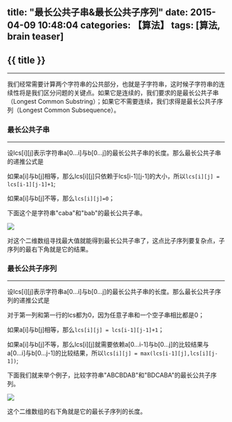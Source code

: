 title: "最长公共子串&最长公共子序列"
date: 2015-04-09 10:48:04
categories: 【算法】
tags: [算法, brain teaser]
---
## {{ title }} ##

---

我们经常需要计算两个字符串的公共部分，也就是子字符串，这时候子字符串的连续性将是我们区分问题的关键点。如果它是连续的，我们要求的是最长公共子串（Longest Common Substring）；如果它不需要连续，我们求得是最长公共子序列（Longest Common Subsequence）。

### 最长公共子串 ###

---

设lcs[i][j]表示字符串a[0...i]与b[0...j]的最长公共子串的长度。那么最长公共子串的递推公式是

如果a[i]与b[j]相等，那么lcs[i][j]只依赖于lcs[i-1][j-1]的大小，所以`lcs[i][j] = lcs[i-1][j-1]+1`;

如果a[i]与b[j]不等，那么`lcs[i][j]=0`；

下面这个是字符串"caba"和"bab"的最长公共子串。

<img src="/img/LongestCommonSubstring.png"  class="img-shadow img-center"/>

对这个二维数组寻找最大值就能得到最长公共子串了，这点比子序列要复杂点，子序列的最右下角就是它的结果。

### 最长公共子序列 ###

---

设lcs[i][j]表示字符串a[0...i]与b[0...j]的最长公共子串的长度。那么最长公共子序列的递推公式是

对于第一列和第一行的lcs都为0，因为任意子串和一个空子串相比都是0；

如果a[i]与b[j]相等，那么`lcs[i][j] = lcs[i-1][j-1]+1`；

如果a[i]与b[j]不等，那么lcs[i][j]就需要依赖a[0...i-1]与b[0...j]的比较结果与a[0...i]与b[0...j-1]的比较结果，所以`lcs[i][j] = max(lcs[i-1][j],lcs[i][j-1])`;

下面我们就来举个例子，比较字符串"ABCBDAB"和"BDCABA"的最长公共子序列。

<img src="/img/LongestCommonSubsequence.png"  class="img-shadow img-center"/>

这个二维数组的右下角就是它的最长子序列的长度。